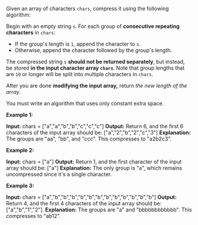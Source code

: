 Given an array of characters  `chars`, compress it using the following algorithm:

Begin with an empty string  `s`. For each group of  **consecutive repeating characters**  in  `chars`:

-   If the group's length is  `1`, append the character to  `s`.
-   Otherwise, append the character followed by the group's length.

The compressed string  `s`  **should not be returned separately**, but instead, be stored  **in the input character array  `chars`**. Note that group lengths that are  `10`  or longer will be split into multiple characters in  `chars`.

After you are done  **modifying the input array,**  return  _the new length of the array_.

You must write an algorithm that uses only constant extra space.

**Example 1:**

**Input:** chars = ["a","a","b","b","c","c","c"]
**Output:** Return 6, and the first 6 characters of the input array should be: ["a","2","b","2","c","3"]
**Explanation:** The groups are "aa", "bb", and "ccc". This compresses to "a2b2c3".

**Example 2:**

**Input:** chars = ["a"]
**Output:** Return 1, and the first character of the input array should be: ["a"]
**Explanation:** The only group is "a", which remains uncompressed since it's a single character.

**Example 3:**

**Input:** chars = ["a","b","b","b","b","b","b","b","b","b","b","b","b"]
**Output:** Return 4, and the first 4 characters of the input array should be: ["a","b","1","2"].
**Explanation:** The groups are "a" and "bbbbbbbbbbbb". This compresses to "ab12".
